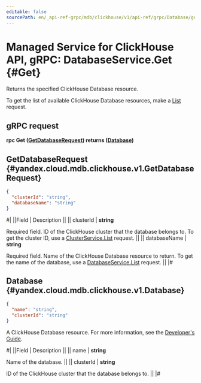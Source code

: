 ```yaml
---
editable: false
sourcePath: en/_api-ref-grpc/mdb/clickhouse/v1/api-ref/grpc/Database/get.md
---
```


# Managed Service for ClickHouse API, gRPC: DatabaseService.Get {#Get}

Returns the specified ClickHouse Database resource.

To get the list of available ClickHouse Database resources, make a [List](/docs/managed-clickhouse/api-ref/grpc/Database/list#List) request.

## gRPC request

**rpc Get ([GetDatabaseRequest](#yandex.cloud.mdb.clickhouse.v1.GetDatabaseRequest)) returns ([Database](#yandex.cloud.mdb.clickhouse.v1.Database))**

## GetDatabaseRequest {#yandex.cloud.mdb.clickhouse.v1.GetDatabaseRequest}

```json
{
  "clusterId": "string",
  "databaseName": "string"
}
```

#|
||Field | Description ||
|| clusterId | **string**

Required field. ID of the ClickHouse cluster that the database belongs to.
To get the cluster ID, use a [ClusterService.List](/docs/managed-clickhouse/api-ref/grpc/Cluster/list#List) request. ||
|| databaseName | **string**

Required field. Name of the ClickHouse Database resource to return.
To get the name of the database, use a [DatabaseService.List](/docs/managed-clickhouse/api-ref/grpc/Database/list#List) request. ||
|#

## Database {#yandex.cloud.mdb.clickhouse.v1.Database}

```json
{
  "name": "string",
  "clusterId": "string"
}
```

A ClickHouse Database resource. For more information, see the
[Developer's Guide](/docs/managed-clickhouse/concepts).

#|
||Field | Description ||
|| name | **string**

Name of the database. ||
|| clusterId | **string**

ID of the ClickHouse cluster that the database belongs to. ||
|#